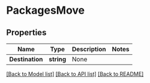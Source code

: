 # PackagesMove

## Properties

Name | Type | Description | Notes
------------ | ------------- | ------------- | -------------
**Destination** | **string** | None | 

[[Back to Model list]](../README.md#documentation-for-models) [[Back to API list]](../README.md#documentation-for-api-endpoints) [[Back to README]](../README.md)


